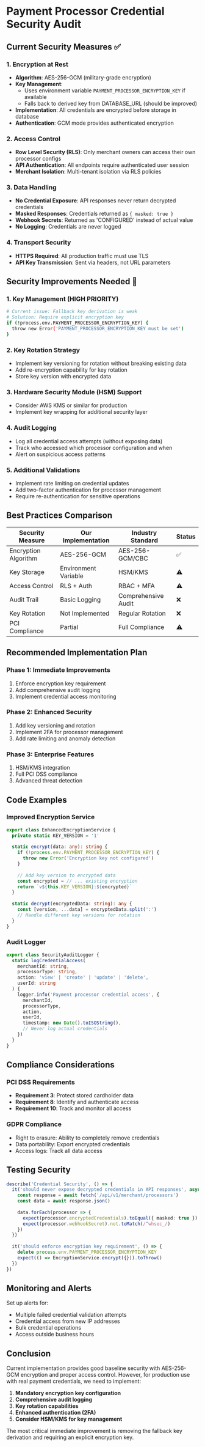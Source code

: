 # Payment Processor Credential Security Audit

## Current Security Measures ✅

### 1. **Encryption at Rest**

- **Algorithm**: AES-256-GCM (military-grade encryption)
- **Key Management**:
  - Uses environment variable `PAYMENT_PROCESSOR_ENCRYPTION_KEY` if available
  - Falls back to derived key from DATABASE_URL (should be improved)
- **Implementation**: All credentials are encrypted before storage in database
- **Authentication**: GCM mode provides authenticated encryption

### 2. **Access Control**

- **Row Level Security (RLS)**: Only merchant owners can access their own processor configs
- **API Authentication**: All endpoints require authenticated user session
- **Merchant Isolation**: Multi-tenant isolation via RLS policies

### 3. **Data Handling**

- **No Credential Exposure**: API responses never return decrypted credentials
- **Masked Responses**: Credentials returned as `{ masked: true }`
- **Webhook Secrets**: Returned as 'CONFIGURED' instead of actual value
- **No Logging**: Credentials are never logged

### 4. **Transport Security**

- **HTTPS Required**: All production traffic must use TLS
- **API Key Transmission**: Sent via headers, not URL parameters

## Security Improvements Needed 🚨

### 1. **Key Management** (HIGH PRIORITY)

```bash
# Current issue: Fallback key derivation is weak
# Solution: Require explicit encryption key
if (!process.env.PAYMENT_PROCESSOR_ENCRYPTION_KEY) {
  throw new Error('PAYMENT_PROCESSOR_ENCRYPTION_KEY must be set')
}
```

### 2. **Key Rotation Strategy**

- Implement key versioning for rotation without breaking existing data
- Add re-encryption capability for key rotation
- Store key version with encrypted data

### 3. **Hardware Security Module (HSM) Support**

- Consider AWS KMS or similar for production
- Implement key wrapping for additional security layer

### 4. **Audit Logging**

- Log all credential access attempts (without exposing data)
- Track who accessed which processor configuration and when
- Alert on suspicious access patterns

### 5. **Additional Validations**

- Implement rate limiting on credential updates
- Add two-factor authentication for processor management
- Require re-authentication for sensitive operations

## Best Practices Comparison

| Security Measure | Our Implementation | Industry Standard | Status |
|-----------------|-------------------|-------------------|---------|
| Encryption Algorithm | AES-256-GCM | AES-256-GCM/CBC | ✅ |
| Key Storage | Environment Variable | HSM/KMS | ⚠️  |
| Access Control | RLS + Auth | RBAC + MFA | ⚠️  |
| Audit Trail | Basic Logging | Comprehensive Audit | ❌ |
| Key Rotation | Not Implemented | Regular Rotation | ❌ |
| PCI Compliance | Partial | Full Compliance | ⚠️  |

## Recommended Implementation Plan

### Phase 1: Immediate Improvements

1. Enforce encryption key requirement
2. Add comprehensive audit logging
3. Implement credential access monitoring

### Phase 2: Enhanced Security

1. Add key versioning and rotation
2. Implement 2FA for processor management
3. Add rate limiting and anomaly detection

### Phase 3: Enterprise Features

1. HSM/KMS integration
2. Full PCI DSS compliance
3. Advanced threat detection

## Code Examples

### Improved Encryption Service

```typescript
export class EnhancedEncryptionService {
  private static KEY_VERSION = '1'
  
  static encrypt(data: any): string {
    if (!process.env.PAYMENT_PROCESSOR_ENCRYPTION_KEY) {
      throw new Error('Encryption key not configured')
    }
    
    // Add key version to encrypted data
    const encrypted = // ... existing encryption
    return `v${this.KEY_VERSION}:${encrypted}`
  }
  
  static decrypt(encryptedData: string): any {
    const [version, ...data] = encryptedData.split(':')
    // Handle different key versions for rotation
  }
}
```

### Audit Logger

```typescript
export class SecurityAuditLogger {
  static logCredentialAccess(
    merchantId: string,
    processorType: string,
    action: 'view' | 'create' | 'update' | 'delete',
    userId: string
  ) {
    logger.info('Payment processor credential access', {
      merchantId,
      processorType,
      action,
      userId,
      timestamp: new Date().toISOString(),
      // Never log actual credentials
    })
  }
}
```

## Compliance Considerations

### PCI DSS Requirements

- **Requirement 3**: Protect stored cardholder data
- **Requirement 8**: Identify and authenticate access
- **Requirement 10**: Track and monitor all access

### GDPR Compliance

- Right to erasure: Ability to completely remove credentials
- Data portability: Export encrypted credentials
- Access logs: Track all data access

## Testing Security

```typescript
describe('Credential Security', () => {
  it('should never expose decrypted credentials in API responses', async () => {
    const response = await fetch('/api/v1/merchant/processors')
    const data = await response.json()
    
    data.forEach(processor => {
      expect(processor.encryptedCredentials).toEqual({ masked: true })
      expect(processor.webhookSecret).not.toMatch(/^whsec_/)
    })
  })
  
  it('should enforce encryption key requirement', () => {
    delete process.env.PAYMENT_PROCESSOR_ENCRYPTION_KEY
    expect(() => EncryptionService.encrypt({})).toThrow()
  })
})
```

## Monitoring and Alerts

Set up alerts for:

- Multiple failed credential validation attempts
- Credential access from new IP addresses
- Bulk credential operations
- Access outside business hours

## Conclusion

Current implementation provides good baseline security with AES-256-GCM encryption and proper access control. However, for production use with real payment credentials, we need to implement:

1. **Mandatory encryption key configuration**
2. **Comprehensive audit logging**
3. **Key rotation capabilities**
4. **Enhanced authentication (2FA)**
5. **Consider HSM/KMS for key management**

The most critical immediate improvement is removing the fallback key derivation and requiring an explicit encryption key.
